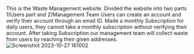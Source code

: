 This is the Waste Management website. Divided the website into two parts 1)Users part and 2)Management Team 
Users can create an account and verify their account through an email ID. Made a monthly Subscription for daily users, they cannot take a monthly subscription without verifying their account. After taking Subscription our management team will collect waste from users by reaching their given addresses. 
![Screenshot 2023-10-27 161002](https://github.com/praveen-all/Echo/assets/110656664/b3faa433-0dca-4726-ba78-04266a393a56)

